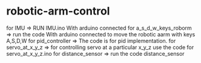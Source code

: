# robotic-arm-control
for IMU
=> RUN IMU.ino With arduino connected
for a_s_d_w_keys_roborm 
=> run the code With arduino connected to move the robotic aarm with keys A,S,D,W
for pid_controller 
=> The code is for pid implementation.
for servo_at_x_y_z
=> for controlling servo at a particular x_y_z use the code for servo_at_x_y_z.ino 
for distance_sensor
=> run the code distance_sensor
